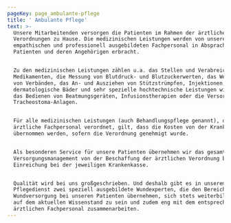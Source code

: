 ```yaml
---
pageKey: page_ambulante-pflege
title: ' Ambulante Pflege'
text: >-
  Unsere Mitarbeitenden versorgen die Patienten im Rahmen der ärztlichen
  Verordnungen zu Hause. Die medizinischen Leistungen werden von unserem
  empathischen und professionell ausgebildeten Fachpersonal in Absprache mit den
  Patienten und deren Angehörigen erbracht.


  Zu den medizinischen Leistungen zählen u.a. das Stellen und Verabreichen von
  Medikamenten, die Messung von Blutdruck- und Blutzuckerwerten, das Wechseln
  von Verbänden, das An- und Ausziehen von Stützstrümpfen, Injektionen,
  dermatologische Bäder und sehr spezielle hochtechnische Leistungen wie z.B.
  das Bedienen von Beatmungsgeräten, Infusionstherapien oder die Versorgung von
  Tracheostoma-Anlagen.


  Für alle medizinischen Leistungen (auch Behandlungspflege genannt), die das
  ärztliche Fachpersonal verordnet, gilt, dass die Kosten von der Krankenkasse
  übernommen werden, sofern die Verordnung genehmigt wurde.


  Als besonderen Service für unsere Patienten übernehmen wir das gesamte
  Versorgungsmanagement von der Beschaffung der ärztlichen Verordnung bis zur
  Einreichung bei der jeweiligen Krankenkasse.


  Qualität wird bei uns großgeschrieben. Und deshalb gibt es in unserem
  Pflegedienst zwei speziell ausgebildete Wundexperten, die den Bereich der
  Wundversorgung bei unseren Patienten übernehmen, sich stets weiterbilden, um
  auf dem aktuellen Wissenstand zu sein und zudem eng mit dem entsprechenden
  ärztlichen Fachpersonal zusammenarbeiten.
---
```


